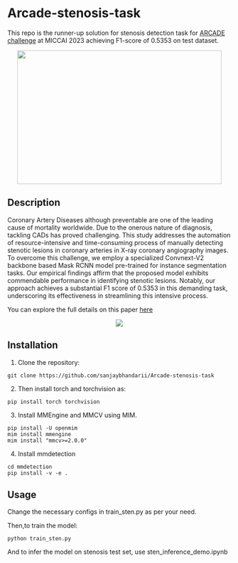 # Arcade-stenosis-task
This repo is the runner-up solution for stenosis detection task for [ARCADE challenge](https://arcade.grand-challenge.org/evaluation/final-phase-stenosis-detection-algorithm-submission/leaderboard/) at MICCAI 2023 achieving F1-score of 0.5353 on test dataset. 
<p align="center">
<img width="460" height="300" src="https://github.com/bhattarailab/ARCADE-stenosis/assets/53966090/36cb3c71-124e-41e4-9966-fa95707d47bf">
</p>

## Description
Coronary Artery Diseases although preventable are one of the leading cause of mortality worldwide. Due to the onerous nature of diagnosis, tackling CADs has proved challenging. This study addresses the automation of resource-intensive and time-consuming process of manually detecting stenotic lesions in coronary arteries in X-ray coronary angiography images. To overcome this challenge, we employ a specialized Convnext-V2 backbone based Mask RCNN model pre-trained for instance segmentation tasks. Our empirical findings affirm that the proposed model exhibits commendable performance in identifying stenotic lesions. Notably, our approach achieves a substantial F1 score of 0.5353 in this demanding task, underscoring its effectiveness in streamlining this intensive process.

You can explore the full details on this paper [here](https://arxiv.org/abs/2310.04749)

<p align="center">
<img src="https://github.com/bhattarailab/ARCADE-stenosis/assets/53966090/e9ad11d0-7fce-4576-b485-9e9f4e56d58f">
</p>

## Installation


1. Clone the repository:

```shell
git clone https://github.com/sanjaybhandarii/Arcade-stenosis-task
```

2. Then install torch and torchvision as:
```shell
pip install torch torchvision
```
3. Install MMEngine and MMCV using MIM.

```shell
pip install -U openmim
mim install mmengine
mim install "mmcv>=2.0.0"
```

4. Install mmdetection
```shell
cd mmdetection
pip install -v -e .
```
    

## Usage

Change the necessary configs in train_sten.py as per your need.

Then,to train the model:

    python train_sten.py


And to infer the model on stenosis test set, use sten_inference_demo.ipynb



